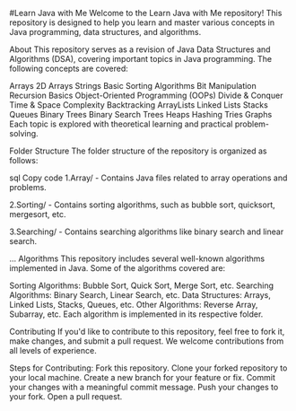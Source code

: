 ﻿#Learn Java with Me
Welcome to the Learn Java with Me repository! This repository is designed to help you learn and master various concepts in Java programming, data structures, and algorithms.

About
This repository serves as a revision of Java Data Structures and Algorithms (DSA), covering important topics in Java programming. The following concepts are covered:

Arrays
2D Arrays
Strings
Basic Sorting Algorithms
Bit Manipulation
Recursion Basics
Object-Oriented Programming (OOPs)
Divide & Conquer
Time & Space Complexity
Backtracking
ArrayLists
Linked Lists
Stacks
Queues
Binary Trees
Binary Search Trees
Heaps
Hashing
Tries
Graphs
Each topic is explored with theoretical learning and practical problem-solving.

Folder Structure
The folder structure of the repository is organized as follows:

sql
Copy code
1.Array/
    - Contains Java files related to array operations and problems.

2.Sorting/
    - Contains sorting algorithms, such as bubble sort, quicksort, mergesort, etc.

3.Searching/
    - Contains searching algorithms like binary search and linear search.

...
Algorithms
This repository includes several well-known algorithms implemented in Java. Some of the algorithms covered are:

Sorting Algorithms: Bubble Sort, Quick Sort, Merge Sort, etc.
Searching Algorithms: Binary Search, Linear Search, etc.
Data Structures: Arrays, Linked Lists, Stacks, Queues, etc.
Other Algorithms: Reverse Array, Subarray, etc.
Each algorithm is implemented in its respective folder.

Contributing
If you'd like to contribute to this repository, feel free to fork it, make changes, and submit a pull request. We welcome contributions from all levels of experience.

Steps for Contributing:
Fork this repository.
Clone your forked repository to your local machine.
Create a new branch for your feature or fix.
Commit your changes with a meaningful commit message.
Push your changes to your fork.
Open a pull request.
